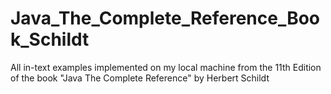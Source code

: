 # Java_The_Complete_Reference_Book_Schildt

All in-text examples implemented on my local machine from the 11th Edition of the book "Java The Complete Reference" by Herbert Schildt 
